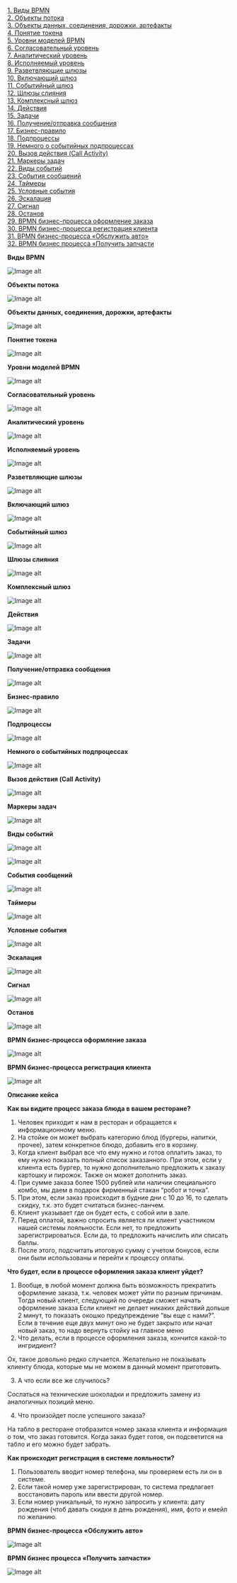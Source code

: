 ﻿[1. Виды BPMN](#b1)
<br/>
[2. Объекты потока](#b2)
<br/>
[3. Объекты данных, соединения, дорожки, артефакты](#b3)
<br/>
[4. Понятие токена](#b4)
<br/>
[5. Уровни моделей BPMN](#b5)
<br/>
[6. Согласовательный уровень](#b6)
<br/>
[7. Аналитический уровень](#b7)
<br/>
[8. Исполняемый уровень](#b8)
<br/>
[9. Разветвляющие шлюзы](#b9)
<br/>
[10. Включающий шлюз](#b10)
<br/>
[11. Событийный шлюз](#b11)
<br/>
[12. Шлюзы слияния](#b12)
<br/>
[13. Комплексный шлюз](#b13)
<br/>
[14. Действия](#b14)
<br/>
[15. Задачи](#b15)
<br/>
[16. Получение/отправка сообщения](#b16)
<br/>
[17. Бизнес-правило](#b17)
<br/>
[18. Подпроцессы](#b18)
<br/>
[19. Немного о событийных подпроцессах](#b19)
<br/>
[20. Вызов действия (Call Activity)](#b20)
<br/>
[21. Маркеры задач](#b21)
<br/>
[22. Виды событий](#b22)
<br/>
[23. События сообщений](#b23)
<br/>
[24. Таймеры](#b24)
<br/>
[25. Условные события](#b25)
<br/>
[26. Эскалация](#b26)
<br/>
[27. Сигнал](#b27)
<br/>
[28. Останов](#b28)
<br/>
[29. BPMN бизнес-процесса оформление заказа](#b29)
<br/>
[30. BPMN бизнес-процесса регистрация клиента](#b30)
<br/>
[31. BPMN бизнес-процесса «Обслужить авто»](#b31)
<br/>
[32. BPMN бизнес процесса «Получить запчасти](#b31)




**Виды BPMN**
<a name="b1"></a>

![Image alt](https://github.com/dmatwe/projects/blob/main/OTUS_SA_ADVANCED/BPMN/png/b1.png)

**Объекты потока**
<a name="b2"></a>

![Image alt](https://github.com/dmatwe/projects/blob/main/OTUS_SA_ADVANCED/BPMN/png/b2.png)

**Объекты данных, соединения, дорожки, артефакты**
<a name="b3"></a>

![Image alt](https://github.com/dmatwe/projects/blob/main/OTUS_SA_ADVANCED/BPMN/png/b3.png)

**Понятие токена**
<a name="b4"></a>

![Image alt](https://github.com/dmatwe/projects/blob/main/OTUS_SA_ADVANCED/BPMN/png/b4.png)

**Уровни моделей BPMN**
<a name="b5"></a>

![Image alt](https://github.com/dmatwe/projects/blob/main/OTUS_SA_ADVANCED/BPMN/png/b5.png)

**Согласовательный уровень**
<a name="b6"></a>


![Image alt](https://github.com/dmatwe/projects/blob/main/OTUS_SA_ADVANCED/BPMN/png/b6.png)

**Аналитический уровень**
<a name="b7"></a>


![Image alt](https://github.com/dmatwe/projects/blob/main/OTUS_SA_ADVANCED/BPMN/png/b7.png)


**Исполняемый уровень**
<a name="b8"></a>

![Image alt](https://github.com/dmatwe/projects/blob/main/OTUS_SA_ADVANCED/BPMN/png/b9.png)


**Разветвляющие шлюзы**
<a name="b9"></a>

![Image alt](https://github.com/dmatwe/projects/blob/main/OTUS_SA_ADVANCED/BPMN/png/b8.png)


**Включающий шлюз**
<a name="b10"></a>

![Image alt](https://github.com/dmatwe/projects/blob/main/OTUS_SA_ADVANCED/BPMN/png/b10.png)


**Событийный шлюз**
<a name="b11"></a>

![Image alt](https://github.com/dmatwe/projects/blob/main/OTUS_SA_ADVANCED/BPMN/png/b13.png)


**Шлюзы слияния**
<a name="b12"></a>

![Image alt](https://github.com/dmatwe/projects/blob/main/OTUS_SA_ADVANCED/BPMN/png/b11.png)


**Комплексный шлюз**
<a name="b13"></a>

![Image alt](https://github.com/dmatwe/projects/blob/main/OTUS_SA_ADVANCED/BPMN/png/b12.png)


**Действия**
<a name="b14"></a>

![Image alt](https://github.com/dmatwe/projects/blob/main/OTUS_SA_ADVANCED/BPMN/png/b14.png)

**Задачи**
<a name="b15"></a>

![Image alt](https://github.com/dmatwe/projects/blob/main/OTUS_SA_ADVANCED/BPMN/png/b15.png)


**Получение/отправка сообщения**
<a name="b16"></a>

![Image alt](https://github.com/dmatwe/projects/blob/main/OTUS_SA_ADVANCED/BPMN/png/b16.png)


**Бизнес-правило**
<a name="b17"></a>

![Image alt](https://github.com/dmatwe/projects/blob/main/OTUS_SA_ADVANCED/BPMN/png/b17.png)

**Подпроцессы**
<a name="b18"></a>

![Image alt](https://github.com/dmatwe/projects/blob/main/OTUS_SA_ADVANCED/BPMN/png/b18.png)


**Немного о событийных подпроцессах**
<a name="b19"></a>

![Image alt](https://github.com/dmatwe/projects/blob/main/OTUS_SA_ADVANCED/BPMN/png/b19.png)


**Вызов действия (Call Activity)**
<a name="b20"></a>

![Image alt](https://github.com/dmatwe/projects/blob/main/OTUS_SA_ADVANCED/BPMN/png/b20.png)


**Маркеры задач**
<a name="b21"></a>

![Image alt](https://github.com/dmatwe/projects/blob/main/OTUS_SA_ADVANCED/BPMN/png/b21.png)


**Виды событий**
<a name="b22"></a>

![Image alt](https://github.com/dmatwe/projects/blob/main/OTUS_SA_ADVANCED/BPMN/png/b22.png)

![Image alt](https://github.com/dmatwe/projects/blob/main/OTUS_SA_ADVANCED/BPMN/png/b23.png)

**События сообщений**
<a name="b23"></a>

![Image alt](https://github.com/dmatwe/projects/blob/main/OTUS_SA_ADVANCED/BPMN/png/b24.png)

**Таймеры**
<a name="b24"></a>

![Image alt](https://github.com/dmatwe/projects/blob/main/OTUS_SA_ADVANCED/BPMN/png/b25.png)


**Условные события**
<a name="b25"></a>

![Image alt](https://github.com/dmatwe/projects/blob/main/OTUS_SA_ADVANCED/BPMN/png/b26.png)


**Эскалация**
<a name="b26"></a>

![Image alt](https://github.com/dmatwe/projects/blob/main/OTUS_SA_ADVANCED/BPMN/png/b27.png)

**Сигнал**
<a name="b27"></a>

![Image alt](https://github.com/dmatwe/projects/blob/main/OTUS_SA_ADVANCED/BPMN/png/b28.png)


**Останов**
<a name="b28"></a>

![Image alt](https://github.com/dmatwe/projects/blob/main/OTUS_SA_ADVANCED/BPMN/png/b29.png)

**BPMN бизнес-процесса оформление заказа**
<a name="b29"></a>

![Image alt](https://github.com/dmatwe/projects/blob/main/OTUS_SA_ADVANCED/BPMN/Робот%20и%20точка%20оформление%20заказа.png)

**BPMN бизнес-процесса регистрация клиента**
<a name="b30"></a>

![Image alt](https://github.com/dmatwe/projects/blob/main/OTUS_SA_ADVANCED/BPMN/Робот%20и%20точка%20регистрация%20клиента.png)

**Описание кейса**


**Как вы видите процесс заказа блюда в вашем ресторане?**
1. Человек приходит к нам в ресторан и обращается к информационному меню. 
2. На стойке он может выбрать категорию блюд (бургеры, напитки, прочее), затем конкретное
блюдо, добавить его в корзину. 
3. Когда клиент выбрал все что ему нужно и готов оплатить заказ, то ему нужно показать полный список заказанного.
При этом, если у клиента есть бургер, то нужно дополнительно предложить к заказу картошку и пирожок. Также он может дополнить заказ.
4. При сумме заказа более 1500 рублей или наличии специального комбо, мы даем в
подарок фирменный стакан “робот и точка”. 
5. При этом, если заказ происходит в будние дни с 10 до 16, то сделать скидку, т.к. это будет считаться бизнес-ланчем.
6. Клиент указывает где он будет есть, с собой или в зале.
7. Перед оплатой, важно спросить является ли клиент участником нашей системы
лояльности. Если нет, то предложить зарегистрироваться. Если да, то предложить
начислить или списать баллы.
8. После этого, подсчитать итоговую сумму с учетом бонусов, если они были
использованы и перейти к процессу оплаты.


**Что будет, если в процессе оформления заказа клиент уйдет?**
1. Вообще, в любой момент должна быть возможность прекратить оформление заказа,
т.к. человек может уйти по разным причинам. Тогда новый клиент, следующий по
очереди сможет начать оформление заказа
Если клиент не делает никаких действий дольше 2 минут, то показать окошко
предупреждение “вы еще с нами?”. Если в течение еще двух минут оно не будет
закрыто или начат новый заказ, то надо вернуть стойку на главное меню
2. Что делать, если в процессе оформления заказа, кончится какой-то ингридиент?

Ох, такое довольно редко случается. Желательно не показывать клиенту блюда,
которые мы не можем в данный момент приготовить.

3. А что если все же случилось?

Сослаться на технические шоколадки и предложить замену из аналогичных позиций
меню.

4. Что произойдет после успешного заказа?

На табло в ресторане отобразится номер заказа клиента и информация о том, что
заказ готовится. Когда заказ будет готов, он подсветится на табло и его можно будет
забрать.


**Как происходит регистрация в системе лояльности?**
1. Пользователь вводит номер телефона, мы проверяем есть ли он в системе. 
2. Если такой номер уже зарегистрирован, то система предлагает восстановить пароль или ввести
другой номер. 
3. Если номер уникальный, то нужно запросить у клиента: дату рождения
(чтоб давать скидки в день рождения), имя, фото и емейл по желанию.


**BPMN бизнес-процесса «Обслужить авто»**
<a name="b31"></a>

![Image alt](https://github.com/dmatwe/projects/blob/main/OTUS_SA_BASIC/5.%20eEPC_%20BPMN_%20Activity_Diagram/bpmn_%D0%BE%D0%B1%D1%81%D0%BB%D1%83%D0%B6%D0%B8%D1%82%D1%8C_%D0%B0%D0%B2%D1%82%D0%BE.png)

**BPMN бизнес процесса «Получить запчасти»**
<a name="b32"></a>

![Image alt](https://github.com/dmatwe/projects/blob/main/OTUS_SA_BASIC/5.%20eEPC_%20BPMN_%20Activity_Diagram/bpmn_%20%D0%BF%D0%BE%D0%BB%D1%83%D1%87%D0%B8%D1%82%D1%8C_%D0%B7%D1%87.png)
